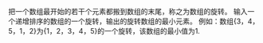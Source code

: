 把一个数组最开始的若干个元素都搬到数组的末尾，称之为数组的旋转。
输入一个递增排序的数组的一个旋转，输出的旋转数组的最小元素。
例如：数组{3，4，5，1，2}为{1，2，3，4，5}的一个旋转，该数组的最小值为1.